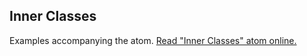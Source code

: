 ## Inner Classes

Examples accompanying the atom.
[Read "Inner Classes" atom online.](https://stepik.org/lesson/350623/step/1)
